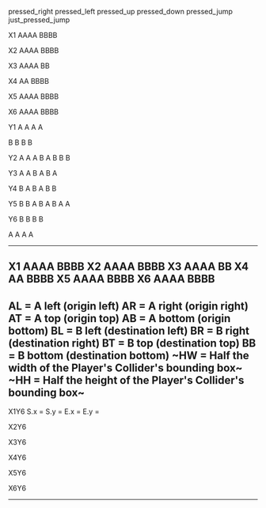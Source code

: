 pressed_right
pressed_left
pressed_up
pressed_down
pressed_jump
just_pressed_jump



X1
AAAA
      BBBB

X2
AAAA
  BBBB

X3
AAAA
 BB

X4
 AA
BBBB

X5
  AAAA
BBBB

X6
      AAAA
BBBB

Y1
A
A
A
A
   
   B
   B
   B
   B

Y2
A
A
A  B
A  B
   B
   B

Y3
A
A  B
A  B
A

Y4
   B
A  B
A  B
   B

Y5
   B
   B
A  B
A  B
A
A

Y6
   B
   B
   B
   B

A
A
A
A


----------------
X1
AAAA
      BBBB
X2
AAAA
  BBBB
X3
AAAA
 BB
X4
 AA
BBBB
X5
  AAAA
BBBB
X6
      AAAA
BBBB
----------------
AL = A left (origin left)
AR = A right (origin right)
AT = A top (origin top)
AB = A bottom (origin bottom)
BL = B left (destination left)
BR = B right (destination right)
BT = B top (destination top)
BB = B bottom (destination bottom)
~HW = Half the width of the Player's Collider's bounding box~
~HH = Half the height of the Player's Collider's bounding box~
----------------
X1Y6
S.x = 
S.y = 
E.x = 
E.y = 

X2Y6


X3Y6


X4Y6


X5Y6


X6Y6


----------------







